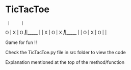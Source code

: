 # TicTacToe

     |     |
  O  |  X  |  O
_____|_____|_____
     |     |
  X  |  O  |  X
_____|_____|_____
     |     |
  O  |  X  |  O
     |     |

Game for fun !!

Check the TicTacToe.py file in src folder to view the code

Explanation mentioned at the top of the method/function
